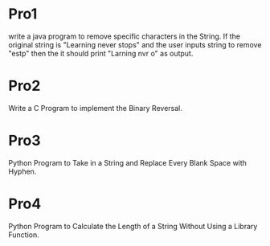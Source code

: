 # Pro1
write a java program to remove specific characters in the String.
If the original string is "Learning never stops" and the user inputs string to remove "estp" then the it should print "Larning nvr o" as output.
# Pro2
Write a C Program to implement the Binary Reversal.
# Pro3
Python Program to Take in a String and Replace Every Blank Space with Hyphen.
# Pro4
Python Program to Calculate the Length of a String Without Using a Library Function.
